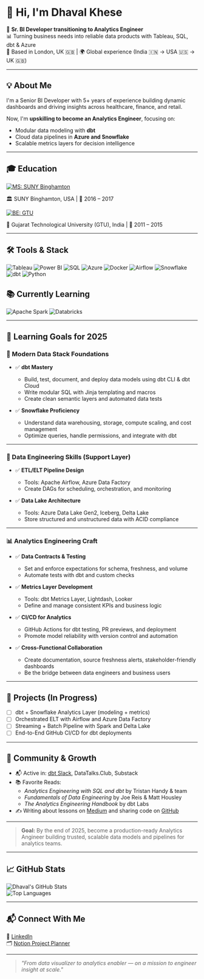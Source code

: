 # 👋 Hi, I'm Dhaval Khese

🎯 **Sr. BI Developer transitioning to Analytics Engineer**  
📊 Turning business needs into reliable data products with Tableau, SQL, dbt & Azure  
📍 Based in London, UK 🇬🇧 | 🌍 Global experience (India 🇮🇳 → USA 🇺🇸 → UK 🇬🇧)

---

## 💡 About Me

I'm a Senior BI Developer with 5+ years of experience building dynamic dashboards and driving insights across healthcare, finance, and retail.  

Now, I'm **upskilling to become an Analytics Engineer**, focusing on:
- Modular data modeling with **dbt**
- Cloud data pipelines in **Azure and Snowflake**
- Scalable metrics layers for decision intelligence

---

## 🎓 Education

[![MS: SUNY Binghamton](https://img.shields.io/badge/M.S.-Industrial%20Engineering-blue)](https://www.binghamton.edu/)
 
🏛️ SUNY Binghamton, USA  |  📅 2016 – 2017
  
[![BE: GTU](https://img.shields.io/badge/B.E.-Mechanical%20Engineering-brightgreen)](https://www.gtu.ac.in/)
  
🏫 Gujarat Technological University (GTU), India  |  📅 2011 – 2015

---

## 🛠️ Tools & Stack

![Tableau](https://img.shields.io/badge/Tableau-E97627?style=for-the-badge&logo=Tableau&logoColor=white)
![Power BI](https://img.shields.io/badge/Power%20BI-F2C811?style=for-the-badge&logo=Power-BI&logoColor=black)
![SQL](https://img.shields.io/badge/SQL-4479A1?style=for-the-badge&logo=MicrosoftSQLServer&logoColor=white)
![Azure](https://img.shields.io/badge/Azure-0078D4?style=for-the-badge&logo=MicrosoftAzure&logoColor=white)
![Docker](https://img.shields.io/badge/Docker-2496ED?style=for-the-badge&logo=docker&logoColor=white)
![Airflow](https://img.shields.io/badge/Apache%20Airflow-017CEE?style=for-the-badge&logo=ApacheAirflow&logoColor=white)
![Snowflake](https://img.shields.io/badge/Snowflake-56B9E9?style=for-the-badge&logo=snowflake&logoColor=white)
![dbt](https://img.shields.io/badge/dbt-F2672A?style=for-the-badge&logo=dbt&logoColor=white)
![Python](https://img.shields.io/badge/Python-306998?style=for-the-badge&logo=python&logoColor=white)

## 📚 Currently Learning

![Apache Spark](https://img.shields.io/badge/Spark-E25A1C?style=for-the-badge&logo=apachespark&logoColor=white)
![Databricks](https://img.shields.io/badge/Databricks-FF3621?style=for-the-badge&logo=databricks&logoColor=white)

---
## 🌱 Learning Goals for 2025

### 🧱 Modern Data Stack Foundations
- ✅ **dbt Mastery**
  - Build, test, document, and deploy data models using dbt CLI & dbt Cloud
  - Write modular SQL with Jinja templating and macros
  - Create clean semantic layers and automated data tests

- ✅ **Snowflake Proficiency**
  - Understand data warehousing, storage, compute scaling, and cost management
  - Optimize queries, handle permissions, and integrate with dbt

---

### 🔧 Data Engineering Skills (Support Layer)
- ✅ **ETL/ELT Pipeline Design**
  - Tools: Apache Airflow, Azure Data Factory
  - Create DAGs for scheduling, orchestration, and monitoring

- ✅ **Data Lake Architecture**
  - Tools: Azure Data Lake Gen2, Iceberg, Delta Lake
  - Store structured and unstructured data with ACID compliance

---

### 📊 Analytics Engineering Craft
- ✅ **Data Contracts & Testing**
  - Set and enforce expectations for schema, freshness, and volume
  - Automate tests with dbt and custom checks

- ✅ **Metrics Layer Development**
  - Tools: dbt Metrics Layer, Lightdash, Looker
  - Define and manage consistent KPIs and business logic

- ✅ **CI/CD for Analytics**
  - GitHub Actions for dbt testing, PR previews, and deployment
  - Promote model reliability with version control and automation

- ✅ **Cross-Functional Collaboration**
  - Create documentation, source freshness alerts, stakeholder-friendly dashboards
  - Be the bridge between data engineers and business users

---

## 🚀 Projects (In Progress)
- [ ] dbt + Snowflake Analytics Layer (modeling + metrics)
- [ ] Orchestrated ELT with Airflow and Azure Data Factory
- [ ] Streaming + Batch Pipeline with Spark and Delta Lake
- [ ] End-to-End GitHub CI/CD for dbt deployments

---

## 🧠 Community & Growth
- 📬 Active in: [dbt Slack](https://community.getdbt.com/), DataTalks.Club, Substack
- 📚 Favorite Reads:
  - *Analytics Engineering with SQL and dbt* by Tristan Handy & team
  - *Fundamentals of Data Engineering* by Joe Reis & Matt Housley
  - *The Analytics Engineering Handbook* by dbt Labs
- ✍️ Writing about lessons on [Medium](#) and sharing code on [GitHub](#)

---

> **Goal:** By the end of 2025, become a production-ready Analytics Angineer building trusted, scalable data models and pipelines for analytics teams.
---


## 📈 GitHub Stats

![Dhaval's GitHub Stats](https://github-readme-stats.vercel.app/api?username=dj-7khese&show_icons=true&theme=tokyonight)  
![Top Languages](https://github-readme-stats.vercel.app/api/top-langs/?username=dj-7khese&layout=compact&theme=tokyonight)

---

## 📬 Connect With Me
 
🔗 [LinkedIn](https://www.linkedin.com/in/dhaval-khese/)  
🗂️ [Notion Project Planner](https://www.notion.so/Tableau-Task-PHG-1fae4352bc7e801f879af1a86d7e7e47)

---

> _"From data visualizer to analytics enabler — on a mission to engineer insight at scale."_

